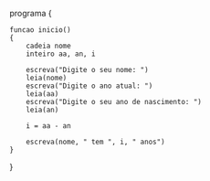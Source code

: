<!-- 3. Calcular a idade de uma pessoa, a partir do seu ano de nscimento. Informar também seu nome e mostrar como resultadoo nome e a sua idade. -->

programa
{

	funcao inicio()
	{
		cadeia nome
		inteiro aa, an, i

		escreva("Digite o seu nome: ")
		leia(nome)
		escreva("Digite o ano atual: ")
		leia(aa)
		escreva("Digite o seu ano de nascimento: ")
		leia(an)

		i = aa - an

		escreva(nome, " tem ", i, " anos")
	}
}
